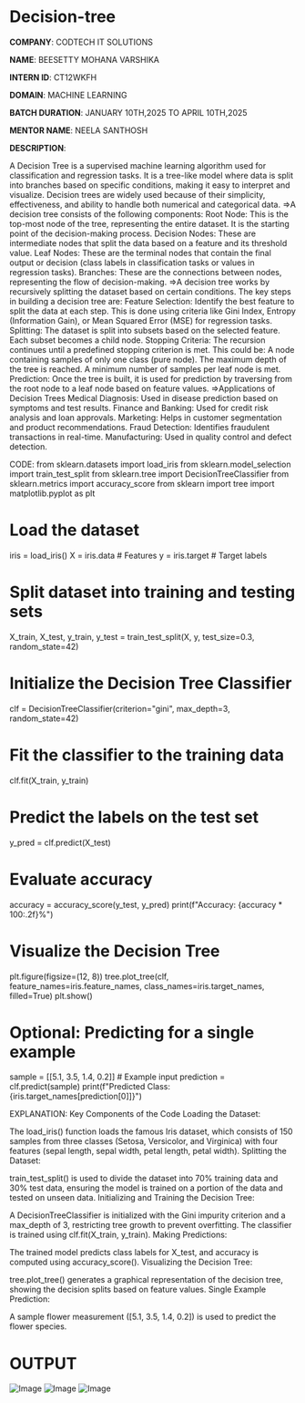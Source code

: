# Decision-tree

**COMPANY**: CODTECH IT SOLUTIONS

**NAME**: BEESETTY MOHANA VARSHIKA

**INTERN ID**: CT12WKFH

**DOMAIN**: MACHINE LEARNING

**BATCH DURATION**: JANUARY 10TH,2025 TO APRIL 10TH,2025

**MENTOR NAME**: NEELA SANTHOSH

**DESCRIPTION**: 

A Decision Tree is a supervised machine learning algorithm used for classification and regression tasks. It is a tree-like model where data is split into branches based on specific conditions, making it easy to interpret and visualize. Decision trees are widely used because of their simplicity, effectiveness, and ability to handle both numerical and categorical data.
=>A decision tree consists of the following components:
Root Node: This is the top-most node of the tree, representing the entire dataset. It is the starting point of the decision-making process.
Decision Nodes: These are intermediate nodes that split the data based on a feature and its threshold value.
Leaf Nodes: These are the terminal nodes that contain the final output or decision (class labels in classification tasks or values in regression tasks).
Branches: These are the connections between nodes, representing the flow of decision-making.
=>A decision tree works by recursively splitting the dataset based on certain conditions. The key steps in building a decision tree are:
Feature Selection: Identify the best feature to split the data at each step. This is done using criteria like Gini Index, Entropy (Information Gain), or Mean Squared Error (MSE) for regression tasks.
Splitting: The dataset is split into subsets based on the selected feature. Each subset becomes a child node.
Stopping Criteria: The recursion continues until a predefined stopping criterion is met. This could be:
A node containing samples of only one class (pure node).
The maximum depth of the tree is reached.
A minimum number of samples per leaf node is met.
Prediction: Once the tree is built, it is used for prediction by traversing from the root node to a leaf node based on feature values.
=>Applications of Decision Trees
Medical Diagnosis: Used in disease prediction based on symptoms and test results.
Finance and Banking: Used for credit risk analysis and loan approvals.
Marketing: Helps in customer segmentation and product recommendations.
Fraud Detection: Identifies fraudulent transactions in real-time.
Manufacturing: Used in quality control and defect detection.

CODE:
from sklearn.datasets import load_iris
from sklearn.model_selection import train_test_split
from sklearn.tree import DecisionTreeClassifier
from sklearn.metrics import accuracy_score
from sklearn import tree
import matplotlib.pyplot as plt

# Load the dataset
iris = load_iris()
X = iris.data  # Features
y = iris.target  # Target labels

# Split dataset into training and testing sets
X_train, X_test, y_train, y_test = train_test_split(X, y, test_size=0.3, random_state=42)

# Initialize the Decision Tree Classifier
clf = DecisionTreeClassifier(criterion="gini", max_depth=3, random_state=42)

# Fit the classifier to the training data
clf.fit(X_train, y_train)

# Predict the labels on the test set
y_pred = clf.predict(X_test)

# Evaluate accuracy
accuracy = accuracy_score(y_test, y_pred)
print(f"Accuracy: {accuracy * 100:.2f}%")

# Visualize the Decision Tree
plt.figure(figsize=(12, 8))
tree.plot_tree(clf, feature_names=iris.feature_names, class_names=iris.target_names, filled=True)
plt.show()

# Optional: Predicting for a single example
sample = [[5.1, 3.5, 1.4, 0.2]]  # Example input
prediction = clf.predict(sample)
print(f"Predicted Class: {iris.target_names[prediction[0]]}")   

EXPLANATION:
Key Components of the Code
Loading the Dataset:

The load_iris() function loads the famous Iris dataset, which consists of 150 samples from three classes (Setosa, Versicolor, and Virginica) with four features (sepal length, sepal width, petal length, petal width).
Splitting the Dataset:

train_test_split() is used to divide the dataset into 70% training data and 30% test data, ensuring the model is trained on a portion of the data and tested on unseen data.
Initializing and Training the Decision Tree:

A DecisionTreeClassifier is initialized with the Gini impurity criterion and a max_depth of 3, restricting tree growth to prevent overfitting.
The classifier is trained using clf.fit(X_train, y_train).
Making Predictions:

The trained model predicts class labels for X_test, and accuracy is computed using accuracy_score().
Visualizing the Decision Tree:

tree.plot_tree() generates a graphical representation of the decision tree, showing the decision splits based on feature values.
Single Example Prediction:

A sample flower measurement ([5.1, 3.5, 1.4, 0.2]) is used to predict the flower species.

# OUTPUT

![Image](https://github.com/user-attachments/assets/6f010d56-3ae0-419e-8406-313c5d8f71d0)
![Image](https://github.com/user-attachments/assets/cd6c94d9-e4b0-4f71-b0db-e5116337076a)
![Image](https://github.com/user-attachments/assets/c809585d-26f8-44d6-8d04-1614034e00ed)



